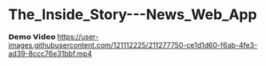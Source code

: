 # The_Inside_Story---News_Web_App

𝗗𝗲𝗺𝗼 𝗩𝗶𝗱𝗲𝗼
https://user-images.githubusercontent.com/121112225/211277750-ce1d1d60-f6ab-4fe3-ad39-8ccc76e31bbf.mp4

